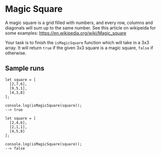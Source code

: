 # Magic Square
A magic square is a grid filled with numbers, and every row, columns and diagonals will sum up to the same number. See this article on wikipeida for some examples: https://en.wikipedia.org/wiki/Magic_square

Your task is to finish the `isMagicSquare` function which will take in a 3x3 array. It will return `true` if the given 3x3 square is a magic square, `false` if otherwise.


## Sample runs
```
let square = [
  [2,7,6],
  [9,5,1],
  [4,3,8]
];

console.log(isMagicSquare(square));
--> true
```

```
let square = [
  [2,4,6],
  [2,1,1],
  [4,5,8]
];

console.log(isMagicSquare(square));
--> false
```